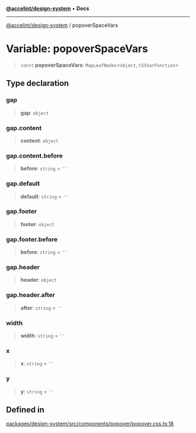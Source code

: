 [**@accelint/design-system**](../README.md) • **Docs**

***

[@accelint/design-system](../README.md) / popoverSpaceVars

# Variable: popoverSpaceVars

> `const` **popoverSpaceVars**: `MapLeafNodes`\<`object`, `CSSVarFunction`\>

## Type declaration

### gap

> **gap**: `object`

### gap.content

> **content**: `object`

### gap.content.before

> **before**: `string` = `''`

### gap.default

> **default**: `string` = `''`

### gap.footer

> **footer**: `object`

### gap.footer.before

> **before**: `string` = `''`

### gap.header

> **header**: `object`

### gap.header.after

> **after**: `string` = `''`

### width

> **width**: `string` = `''`

### x

> **x**: `string` = `''`

### y

> **y**: `string` = `''`

## Defined in

[packages/design-system/src/components/popover/popover.css.ts:18](https://github.com/gohypergiant/standard-toolkit/blob/258694cea8ed8bbd956b3cf5da47c2c9debcf127/packages/design-system/src/components/popover/popover.css.ts#L18)
